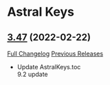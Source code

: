 # Astral Keys

## [3.47](https://github.com/astralguild/AstralKeys/tree/3.47) (2022-02-22)
[Full Changelog](https://github.com/astralguild/AstralKeys/compare/3.46...3.47) [Previous Releases](https://github.com/astralguild/AstralKeys/releases)

- Update AstralKeys.toc  
    9.2 update  